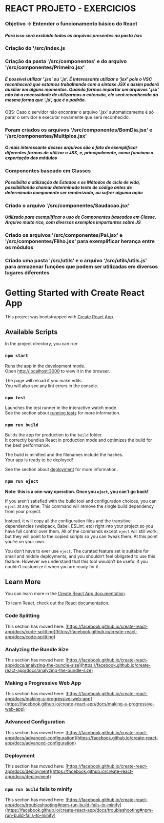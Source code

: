 # REACT PROJETO - EXERCICIOS

### Objetivo -> Entender o funcionamento básico do React
##### Para isso será excluido todos os arquivos presentes na pasta /src

### Criação do '/src/index.js

### Criação da pasta '/src/componentes' e do arquivo '/src/componentes/Primeiro.jsx'
##### É possível utilizar '.jsx' ou '.js'. É interessante utilizar o 'jsx' pois o VSC reconhecerá que estamos trabalhando com a sintaxe JSX e assim poderá auxiliar em alguns momentos. Quando formos importar um arquivos '.jsx' não há a necessidade de utilizarmos a extensão, ele será reconhecido da mesma forma que '.js', que é o padrão.
OBS: Caso o servidor não encontrar o arquivo '.jsx' automaticamente é só parar o servidor e executar novamente que será reconhecido.

### Foram criados os arquivos '/src/componentes/BomDia.jsx' e '/src/componentes/Multiplos.jsx'
##### O mais interessante desses arquivos são o fato de exemplificar diferentes formas de utilizar o JSX, e, principalmente, como funciona a exportação dos módulos

### Componentes baseado em Classes
##### Possibilita a utilização de Estados e os Métodos de ciclo de vida, possibilitando chamar determinado texto de código antes de determinado componente ser renderizado, ou sofrer alguma ação

### Criado o arquivo '/src/componentes/Saudacao.jsx'
##### Utilizado para exemplificar o uso de Componentes baseados em Classe. Arquivo muito rico, com diversos exemplos importantes sobre JS

### Criado os arquivos '/src/componentes/Pai.jsx' e '/src/componentes/Filho.jsx' para exemplificar herança entre os módulos

### Criado uma pasta '/src/utils' e o arquivo '/src/utils/utils.js' para armazenar funções que podem ser utilizadas em diversos lugares diferentes


# Getting Started with Create React App

This project was bootstrapped with [Create React App](https://github.com/facebook/create-react-app).

## Available Scripts

In the project directory, you can run:

### `npm start`

Runs the app in the development mode.\
Open [http://localhost:3000](http://localhost:3000) to view it in the browser.

The page will reload if you make edits.\
You will also see any lint errors in the console.

### `npm test`

Launches the test runner in the interactive watch mode.\
See the section about [running tests](https://facebook.github.io/create-react-app/docs/running-tests) for more information.

### `npm run build`

Builds the app for production to the `build` folder.\
It correctly bundles React in production mode and optimizes the build for the best performance.

The build is minified and the filenames include the hashes.\
Your app is ready to be deployed!

See the section about [deployment](https://facebook.github.io/create-react-app/docs/deployment) for more information.

### `npm run eject`

**Note: this is a one-way operation. Once you `eject`, you can’t go back!**

If you aren’t satisfied with the build tool and configuration choices, you can `eject` at any time. This command will remove the single build dependency from your project.

Instead, it will copy all the configuration files and the transitive dependencies (webpack, Babel, ESLint, etc) right into your project so you have full control over them. All of the commands except `eject` will still work, but they will point to the copied scripts so you can tweak them. At this point you’re on your own.

You don’t have to ever use `eject`. The curated feature set is suitable for small and middle deployments, and you shouldn’t feel obligated to use this feature. However we understand that this tool wouldn’t be useful if you couldn’t customize it when you are ready for it.

## Learn More

You can learn more in the [Create React App documentation](https://facebook.github.io/create-react-app/docs/getting-started).

To learn React, check out the [React documentation](https://reactjs.org/).

### Code Splitting

This section has moved here: [https://facebook.github.io/create-react-app/docs/code-splitting](https://facebook.github.io/create-react-app/docs/code-splitting)

### Analyzing the Bundle Size

This section has moved here: [https://facebook.github.io/create-react-app/docs/analyzing-the-bundle-size](https://facebook.github.io/create-react-app/docs/analyzing-the-bundle-size)

### Making a Progressive Web App

This section has moved here: [https://facebook.github.io/create-react-app/docs/making-a-progressive-web-app](https://facebook.github.io/create-react-app/docs/making-a-progressive-web-app)

### Advanced Configuration

This section has moved here: [https://facebook.github.io/create-react-app/docs/advanced-configuration](https://facebook.github.io/create-react-app/docs/advanced-configuration)

### Deployment

This section has moved here: [https://facebook.github.io/create-react-app/docs/deployment](https://facebook.github.io/create-react-app/docs/deployment)

### `npm run build` fails to minify

This section has moved here: [https://facebook.github.io/create-react-app/docs/troubleshooting#npm-run-build-fails-to-minify](https://facebook.github.io/create-react-app/docs/troubleshooting#npm-run-build-fails-to-minify)
